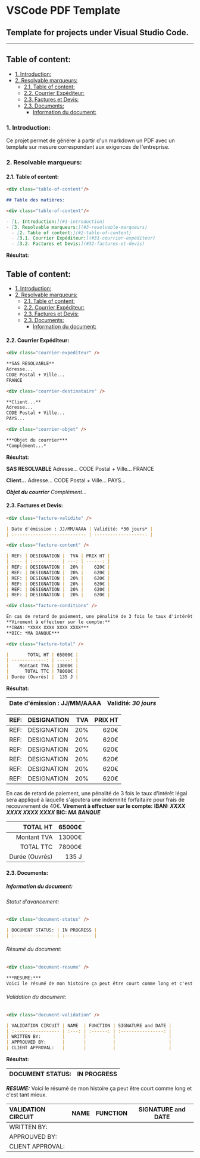 # VSCode PDF Template
## Template for projects under Visual Studio Code.
---

<div class="page"/>


<div class="table-of-content"/>

## Table of content:

<div class="table-of-content"/>

- [1. Introduction:](#1-introduction)
- [2. Resolvable marqueurs:](#2-resolvable-marqueurs)
  - [2.1. Table of content:](#21-table-of-content)
  - [2.2. Courrier Expéditeur:](#22-courrier-expéditeur)
  - [2.3. Factures et Devis:](#23-factures-et-devis)
  - [2.3. Documents:](#23-documents)
    - [Information du document:](#information-du-document)

<div class="page"/>

### 1. Introduction:

Ce projet permet de générer à partir d'un markdown un PDF avec un template sur mesure correspondant aux exigences de l'entreprise.

<div class="page"/>





### 2. Resolvable marqueurs:

<!-- Table des matières ========================= -->
#### 2.1. Table of content:

```markdown
<div class="table-of-content"/>

## Table des matières:

<div class="table-of-content"/>

- [1. Introduction:](#1-introduction)
- [3. Resolvable marqueurs:](#3-resolvable-marqueurs)
  - [2. Table of content:](#2-table-of-content)
  - [3.1. Courrier Expéditeur:](#31-courrier-expéditeur)
  - [3.2. Factures et Devis:](#32-factures-et-devis)

```

**Résultat:**

<div class="table-of-content"/>

## Table of content:

<div class="table-of-content"/>

- [1. Introduction:](#1-introduction)
- [2. Resolvable marqueurs:](#2-resolvable-marqueurs)
  - [2.1. Table of content:](#21-table-of-content)
  - [2.2. Courrier Expéditeur:](#22-courrier-expéditeur)
  - [2.3. Factures et Devis:](#23-factures-et-devis)
  - [2.3. Documents:](#23-documents)
    - [Information du document:](#information-du-document)

<div class="page"/>





<!-- Courriers, Lettres ========================= -->

#### 2.2. Courrier Expéditeur:

```markdown
<div class="courrier-expediteur" />

**SAS RESOLVABLE**
Adresse...
CODE Postal + Ville...
FRANCE
```

```markdown
<div class="courrier-destinataire" />

**Client...**
Adresse...
CODE Postal + Ville...
PAYS...
```

```markdown
<div class="courrier-objet" />

***Objet du courrier***
*Complément...*
```

**Résultat:**

<div class="courrier-expediteur" />

**SAS RESOLVABLE**
Adresse...
CODE Postal + Ville...
FRANCE

<div class="courrier-destinataire" />

**Client...**
Adresse...
CODE Postal + Ville...
PAYS...

<div class="courrier-objet" />

***Objet du courrier***
*Complément...*

<div class="page"/>




<!-- Factures et devis ========================= -->
#### 2.3. Factures et Devis:

```markdown
<div class="facture-validite" />

| Date d'émission : JJ/MM/AAAA | Validité: *30 jours* |
| :--------------------------- | -------------------: |
```

```markdown
<div class="facture-content" />

| REF: | DESIGNATION |  TVA | PRIX HT |
| :--- | :---------- | ---: | ------: |
| REF: | DESIGNATION |  20% |    620€ |
| REF: | DESIGNATION |  20% |    620€ |
| REF: | DESIGNATION |  20% |    620€ |
| REF: | DESIGNATION |  20% |    620€ |
| REF: | DESIGNATION |  20% |    620€ |
| REF: | DESIGNATION |  20% |    620€ |
```


```markdown
<div class="facture-conditions" />

En cas de retard de paiement, une pénalité de 3 fois le taux d'intérêt légal sera appliqué à laquelle s'ajoutera une indemnité forfaitaire pour frais de recouvrement de 40€.
**Virement à effectuer sur le compte:**
**IBAN: *XXXX XXXX XXXX XXXX***
**BIC: *MA BANQUE***
```

```markdown
<div class="facture-total" />

|       TOTAL HT | 65000€ |
| -------------: | -----: |
|    Montant TVA | 13000€ |
|      TOTAL TTC | 78000€ |
| Durée (Ouvrés) |  135 J |


```

**Résultat:**

<div class="facture-validite" />

| Date d'émission : JJ/MM/AAAA | Validité: *30 jours* |
| :--------------------------- | -------------------: |

<div class="facture-content" />

| REF: | DESIGNATION |  TVA | PRIX HT |
| :--- | :---------- | ---: | ------: |
| REF: | DESIGNATION |  20% |    620€ |
| REF: | DESIGNATION |  20% |    620€ |
| REF: | DESIGNATION |  20% |    620€ |
| REF: | DESIGNATION |  20% |    620€ |
| REF: | DESIGNATION |  20% |    620€ |
| REF: | DESIGNATION |  20% |    620€ |


<div class="facture-conditions" />

En cas de retard de paiement, une pénalité de 3 fois le taux d'intérêt légal sera appliqué à laquelle s'ajoutera une indemnité forfaitaire pour frais de recouvrement de 40€.
**Virement à effectuer sur le compte:**
**IBAN: *XXXX XXXX XXXX XXXX***
**BIC: *MA BANQUE***

<div class="facture-total" />

|       TOTAL HT | 65000€ |
| -------------: | -----: |
|    Montant TVA | 13000€ |
|      TOTAL TTC | 78000€ |
| Durée (Ouvrés) |  135 J |



<div class="page" />

<!-- Documents ========================= -->
#### 2.3. Documents:

##### Information du document:
###### Statut d'avancement:

```markdown
<div class="document-status" />

| DOCUMENT STATUS: | IN PROGRESS |
| :--------------- | :---------- |
```
###### Résumé du document:

```markdown
<div class="document-resume" />

***RESUME:***
Voici le résumé de mon histoire ça peut être court comme long et c'est tant mieux.
```
###### Validation du document:

```markdown
<div class="document-validation" />

| VALIDATION CIRCUIT | NAME  | FUNCTION | SIGNATURE and DATE |
| :----------------- | :---: | :------: | :----------------: |
| WRITTEN BY:        |       |          |                    |
| APPROUVED BY:      |       |          |                    |
| CLIENT APPROVAL:   |       |          |                    |
```

**Résultat:**

<div class="document-status" />

| DOCUMENT STATUS: | IN PROGRESS |
| :--------------- | :---------- |


<div class="document-resume" />

***RESUME:***
Voici le résumé de mon histoire ça peut être court comme long et c'est tant mieux.


<div class="document-validation" />

| VALIDATION CIRCUIT | NAME  | FUNCTION | SIGNATURE and DATE |
| :----------------- | :---: | :------: | :----------------: |
| WRITTEN BY:        |       |          |                    |
| APPROUVED BY:      |       |          |                    |
| CLIENT APPROVAL:   |       |          |                    |

